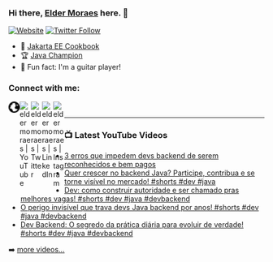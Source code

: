### Hi there, [Elder Moraes][website] here. 👋

[![Website](https://img.shields.io/website?label=eldermoraes.com&style=for-the-badge&url=https%3A%2F%2Feldermoraes.com)][website]
[![Twitter Follow](https://img.shields.io/twitter/follow/elderjava?color=1DA1F2&logo=twitter&style=for-the-badge)](https://twitter.com/intent/follow?original_referer=https%3A%2F%2Fgithub.com%2Feldermoraes&screen_name=elderjava)

- 📖  [Jakarta EE Cookbook][jakartaeecookbook]
- 🏆  [Java Champion][javachampions]
- 🎸 Fun fact: I'm a guitar player!

### Connect with me:

[<img align="left" alt="eldermoraes.com" width="22px" src="https://raw.githubusercontent.com/iconic/open-iconic/master/svg/globe.svg" />][website]
[<img align="left" alt="eldermoraes | YouTube" width="22px" src="https://cdn.jsdelivr.net/npm/simple-icons@v3/icons/youtube.svg" />][youtube]
[<img align="left" alt="eldermoraes | Twitter" width="22px" src="https://cdn.jsdelivr.net/npm/simple-icons@v3/icons/twitter.svg" />][twitter]
[<img align="left" alt="eldermoraes | LinkedIn" width="22px" src="https://cdn.jsdelivr.net/npm/simple-icons@v3/icons/linkedin.svg" />][linkedin]
[<img align="left" alt="eldermoraes | Instagram" width="22px" src="https://cdn.jsdelivr.net/npm/simple-icons@v3/icons/instagram.svg" />][instagram]

<br />

---

### 📺 Latest YouTube Videos

<!-- YOUTUBE:START -->
- [3 erros que impedem devs backend de serem reconhecidos e bem pagos](https://www.youtube.com/watch?v=fNEvrJb-w6M)
- [Quer crescer no backend Java? Participe, contribua e se torne visível no mercado! #shorts #dev #java](https://www.youtube.com/shorts/MM8-BkrQdTM)
- [Dev: como construir autoridade e ser chamado pras melhores vagas! #shorts #dev #java #devbackend](https://www.youtube.com/shorts/GAa4e1gS7oI)
- [O perigo invisível que trava devs Java backend por anos!  #shorts #dev #java #devbackend](https://www.youtube.com/shorts/B9A6wiAhH_s)
- [Dev Backend: O segredo da prática diária para evoluir de verdade!  #shorts #dev #java #devbackend](https://www.youtube.com/shorts/CWB981vopSI)
<!-- YOUTUBE:END -->

➡️ [more videos...][youtube]

[website]: https://eldermoraes.com
[twitter]: https://twitter.com/elderjava
[youtube]: http://youtube.eldermoraes.com
[instagram]: https://instagram.com/eldermoraes
[linkedin]: https://linkedin.com/in/eldermoraes
[jakartaeecookbook]: http://book.eldermoraes.com
[javachampions]: http://javachampion.eldermoraes.com

